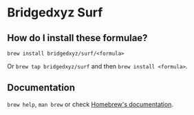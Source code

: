 # Bridgedxyz Surf

## How do I install these formulae?
`brew install bridgedxyz/surf/<formula>`

Or `brew tap bridgedxyz/surf` and then `brew install <formula>`.

## Documentation
`brew help`, `man brew` or check [Homebrew's documentation](https://docs.brew.sh).
